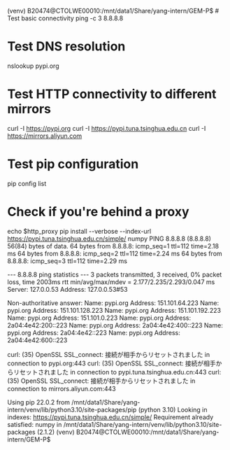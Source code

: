 (venv) B20474@CTOLWE00010:/mnt/data1/Share/yang-intern/GEM-P$ # Test basic connectivity
ping -c 3 8.8.8.8

# Test DNS resolution
nslookup pypi.org

# Test HTTP connectivity to different mirrors
curl -I https://pypi.org
curl -I https://pypi.tuna.tsinghua.edu.cn
curl -I https://mirrors.aliyun.com

# Test pip configuration
pip config list

# Check if you're behind a proxy
echo $http_proxy
pip install --verbose --index-url https://pypi.tuna.tsinghua.edu.cn/simple/ numpy
PING 8.8.8.8 (8.8.8.8) 56(84) bytes of data.
64 bytes from 8.8.8.8: icmp_seq=1 ttl=112 time=2.18 ms
64 bytes from 8.8.8.8: icmp_seq=2 ttl=112 time=2.24 ms
64 bytes from 8.8.8.8: icmp_seq=3 ttl=112 time=2.29 ms

--- 8.8.8.8 ping statistics ---
3 packets transmitted, 3 received, 0% packet loss, time 2003ms
rtt min/avg/max/mdev = 2.177/2.235/2.293/0.047 ms
Server:         127.0.0.53
Address:        127.0.0.53#53

Non-authoritative answer:
Name:   pypi.org
Address: 151.101.64.223
Name:   pypi.org
Address: 151.101.128.223
Name:   pypi.org
Address: 151.101.192.223
Name:   pypi.org
Address: 151.101.0.223
Name:   pypi.org
Address: 2a04:4e42:200::223
Name:   pypi.org
Address: 2a04:4e42:400::223
Name:   pypi.org
Address: 2a04:4e42::223
Name:   pypi.org
Address: 2a04:4e42:600::223

curl: (35) OpenSSL SSL_connect: 接続が相手からリセットされました in connection to pypi.org:443 
curl: (35) OpenSSL SSL_connect: 接続が相手からリセットされました in connection to pypi.tuna.tsinghua.edu.cn:443 
curl: (35) OpenSSL SSL_connect: 接続が相手からリセットされました in connection to mirrors.aliyun.com:443 




Using pip 22.0.2 from /mnt/data1/Share/yang-intern/venv/lib/python3.10/site-packages/pip (python 3.10)
Looking in indexes: https://pypi.tuna.tsinghua.edu.cn/simple/
Requirement already satisfied: numpy in /mnt/data1/Share/yang-intern/venv/lib/python3.10/site-packages (2.1.2)
(venv) B20474@CTOLWE00010:/mnt/data1/Share/yang-intern/GEM-P$ 
